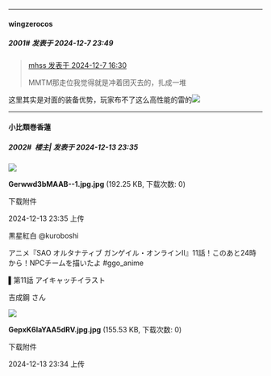 ﻿
*****

####  wingzerocos  
##### 2001#       发表于 2024-12-7 23:49

<blockquote><a href="httphttps://bbs.saraba1st.com/2b/forum.php?mod=redirect&amp;goto=findpost&amp;pid=66866815&amp;ptid=1550724" target="_blank">mhss 发表于 2024-12-7 16:30</a>

MMTM那走位我觉得就是冲着团灭去的，扎成一堆</blockquote>
这里其实是对面的装备优势，玩家布不了这么高性能的雷的<img src="https://static.saraba1st.com/image/smiley/face2017/068.png" referrerpolicy="no-referrer">

*****

####  小比類巻香蓮  
##### 2002#         楼主| 发表于 2024-12-13 23:35

<img src="https://img.saraba1st.com/forum/202412/13/233517fugbyps6csbgu6zs.jpg" referrerpolicy="no-referrer">

<strong>Gerwwd3bMAAB--1.jpg.jpg</strong> (192.25 KB, 下载次数: 0)

下载附件

2024-12-13 23:35 上传

黒星紅白 @kuroboshi

アニメ『SAO オルタナティブ ガンゲイル・オンラインⅡ』11話！このあと24時から！NPCチームを描いたよ #ggo_anime

▌第11話 アイキャッチイラスト

吉成鋼 さん

<img src="https://img.saraba1st.com/forum/202412/13/233443kl4hzbjl5hmybsv3.jpg" referrerpolicy="no-referrer">

<strong>GepxK6laYAA5dRV.jpg.jpg</strong> (155.53 KB, 下载次数: 0)

下载附件

2024-12-13 23:34 上传

